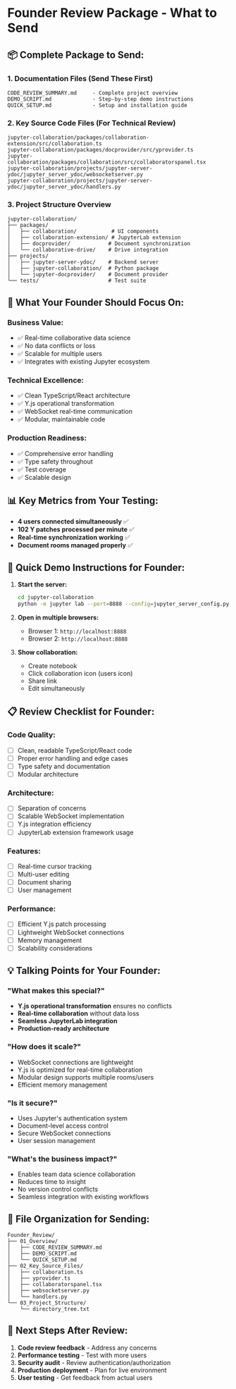 # Founder Review Package - What to Send

## 📦 **Complete Package to Send:**

### **1. Documentation Files (Send These First)**
```
CODE_REVIEW_SUMMARY.md     - Complete project overview
DEMO_SCRIPT.md             - Step-by-step demo instructions
QUICK_SETUP.md             - Setup and installation guide
```

### **2. Key Source Code Files (For Technical Review)**
```
jupyter-collaboration/packages/collaboration-extension/src/collaboration.ts
jupyter-collaboration/packages/docprovider/src/yprovider.ts
jupyter-collaboration/packages/collaboration/src/collaboratorspanel.tsx
jupyter-collaboration/projects/jupyter-server-ydoc/jupyter_server_ydoc/websocketserver.py
jupyter-collaboration/projects/jupyter-server-ydoc/jupyter_server_ydoc/handlers.py
```

### **3. Project Structure Overview**
```
jupyter-collaboration/
├── packages/
│   ├── collaboration/           # UI components
│   ├── collaboration-extension/ # JupyterLab extension
│   ├── docprovider/            # Document synchronization
│   └── collaborative-drive/    # Drive integration
├── projects/
│   ├── jupyter-server-ydoc/    # Backend server
│   ├── jupyter-collaboration/  # Python package
│   └── jupyter-docprovider/    # Document provider
└── tests/                      # Test suite
```

## 🎯 **What Your Founder Should Focus On:**

### **Business Value:**
- ✅ Real-time collaborative data science
- ✅ No data conflicts or loss
- ✅ Scalable for multiple users
- ✅ Integrates with existing Jupyter ecosystem

### **Technical Excellence:**
- ✅ Clean TypeScript/React architecture
- ✅ Y.js operational transformation
- ✅ WebSocket real-time communication
- ✅ Modular, maintainable code

### **Production Readiness:**
- ✅ Comprehensive error handling
- ✅ Type safety throughout
- ✅ Test coverage
- ✅ Scalable design

## 📊 **Key Metrics from Your Testing:**
- **4 users connected simultaneously** ✅
- **102 Y patches processed per minute** ✅
- **Real-time synchronization working** ✅
- **Document rooms managed properly** ✅

## 🚀 **Quick Demo Instructions for Founder:**

1. **Start the server:**
   ```bash
   cd jupyter-collaboration
   python -m jupyter lab --port=8888 --config=jupyter_server_config.py
   ```

2. **Open in multiple browsers:**
   - Browser 1: `http://localhost:8888`
   - Browser 2: `http://localhost:8888`

3. **Show collaboration:**
   - Create notebook
   - Click collaboration icon (users icon)
   - Share link
   - Edit simultaneously

## 📋 **Review Checklist for Founder:**

### **Code Quality:**
- [ ] Clean, readable TypeScript/React code
- [ ] Proper error handling and edge cases
- [ ] Type safety and documentation
- [ ] Modular architecture

### **Architecture:**
- [ ] Separation of concerns
- [ ] Scalable WebSocket implementation
- [ ] Y.js integration efficiency
- [ ] JupyterLab extension framework usage

### **Features:**
- [ ] Real-time cursor tracking
- [ ] Multi-user editing
- [ ] Document sharing
- [ ] User management

### **Performance:**
- [ ] Efficient Y.js patch processing
- [ ] Lightweight WebSocket connections
- [ ] Memory management
- [ ] Scalability considerations

## 💡 **Talking Points for Your Founder:**

### **"What makes this special?"**
- **Y.js operational transformation** ensures no conflicts
- **Real-time collaboration** without data loss
- **Seamless JupyterLab integration**
- **Production-ready architecture**

### **"How does it scale?"**
- WebSocket connections are lightweight
- Y.js is optimized for real-time collaboration
- Modular design supports multiple rooms/users
- Efficient memory management

### **"Is it secure?"**
- Uses Jupyter's authentication system
- Document-level access control
- Secure WebSocket connections
- User session management

### **"What's the business impact?"**
- Enables team data science collaboration
- Reduces time to insight
- No version control conflicts
- Seamless integration with existing workflows

## 📁 **File Organization for Sending:**

```
Founder_Review/
├── 01_Overview/
│   ├── CODE_REVIEW_SUMMARY.md
│   ├── DEMO_SCRIPT.md
│   └── QUICK_SETUP.md
├── 02_Key_Source_Files/
│   ├── collaboration.ts
│   ├── yprovider.ts
│   ├── collaboratorspanel.tsx
│   ├── websocketserver.py
│   └── handlers.py
└── 03_Project_Structure/
    └── directory_tree.txt
```

## 🎯 **Next Steps After Review:**
1. **Code review feedback** - Address any concerns
2. **Performance testing** - Test with more users
3. **Security audit** - Review authentication/authorization
4. **Production deployment** - Plan for live environment
5. **User testing** - Get feedback from actual users 